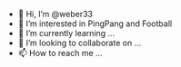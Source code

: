 - 👋 Hi, I’m @weber33
- 👀 I’m interested in PingPang and Football
- 🌱 I’m currently learning ...
- 💞️ I’m looking to collaborate on ...
- 📫 How to reach me ...

<!---
weber33/weber33 is a ✨ special ✨ repository because its `README.md` (this file) appears on your GitHub profile.
You can click the Preview link to take a look at your changes.
--->
